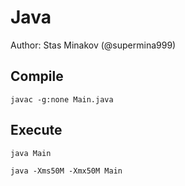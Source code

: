 # Java

Author: Stas Minakov (@supermina999)

## Compile

```
javac -g:none Main.java
```

## Execute

```
java Main
```

```
java -Xms50M -Xmx50M Main
```
